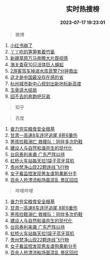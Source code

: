 <div align="center"><h2>实时热搜榜</h2><h4>2023-07-17 19:23:01</h4></div>

> 微博  

1. [小红书崩了](https://s.weibo.com/weibo?q=%E5%B0%8F%E7%BA%A2%E4%B9%A6%E5%B4%A9%E4%BA%86&t=31&band_rank=1&Refer=top)<br />
2. [丫丫吃的笋笋套着竹篓](https://s.weibo.com/weibo?q=%23%E4%B8%AB%E4%B8%AB%E5%90%83%E7%9A%84%E7%AC%8B%E7%AC%8B%E5%A5%97%E7%9D%80%E7%AB%B9%E7%AF%93%23&t=31&band_rank=2&Refer=top)<br />
3. [新疆草原万马奔腾大片既视感](https://s.weibo.com/weibo?q=%23%E6%96%B0%E7%96%86%E8%8D%89%E5%8E%9F%E4%B8%87%E9%A9%AC%E5%A5%94%E8%85%BE%E5%A4%A7%E7%89%87%E6%97%A2%E8%A7%86%E6%84%9F%23&t=31&band_rank=3&Refer=top)<br />
4. [海关查获10只活体巨人蜈蚣](https://s.weibo.com/weibo?q=%23%E6%B5%B7%E5%85%B3%E6%9F%A5%E8%8E%B710%E5%8F%AA%E6%B4%BB%E4%BD%93%E5%B7%A8%E4%BA%BA%E8%9C%88%E8%9A%A3%23&t=31&band_rank=4&Refer=top)<br />
5. [2游客驾车掉进水库民警7分钟救出](https://s.weibo.com/weibo?q=%232%E6%B8%B8%E5%AE%A2%E9%A9%BE%E8%BD%A6%E6%8E%89%E8%BF%9B%E6%B0%B4%E5%BA%93%E6%B0%91%E8%AD%A67%E5%88%86%E9%92%9F%E6%95%91%E5%87%BA%23&t=31&band_rank=5&Refer=top)<br />
6. [这才是中国最没存在感的省](https://s.weibo.com/weibo?q=%E8%BF%99%E6%89%8D%E6%98%AF%E4%B8%AD%E5%9B%BD%E6%9C%80%E6%B2%A1%E5%AD%98%E5%9C%A8%E6%84%9F%E7%9A%84%E7%9C%81&t=31&band_rank=6&Refer=top)<br />
7. [杭州城市新中心规划出新地标新高度](https://s.weibo.com/weibo?q=%23%E6%9D%AD%E5%B7%9E%E5%9F%8E%E5%B8%82%E6%96%B0%E4%B8%AD%E5%BF%83%E8%A7%84%E5%88%92%E5%87%BA%E6%96%B0%E5%9C%B0%E6%A0%87%E6%96%B0%E9%AB%98%E5%BA%A6%23&t=31&band_rank=7&Refer=top)<br />
8. [玉骨遥大结局](https://s.weibo.com/weibo?q=%E7%8E%89%E9%AA%A8%E9%81%A5%E5%A4%A7%E7%BB%93%E5%B1%80&t=31&band_rank=8&Refer=top)<br />
9. [回不去的奔跑吧兄弟](https://s.weibo.com/weibo?q=%23%E5%9B%9E%E4%B8%8D%E5%8E%BB%E7%9A%84%E5%A5%94%E8%B7%91%E5%90%A7%E5%85%84%E5%BC%9F%23&t=31&band_rank=9&Refer=top)<br />

> 知乎  


> 百度  

1. [奋力夯实粮食安全根基](https://www.baidu.com/s?wd=%E5%A5%8B%E5%8A%9B%E5%A4%AF%E5%AE%9E%E7%B2%AE%E9%A3%9F%E5%AE%89%E5%85%A8%E6%A0%B9%E5%9F%BA&sa=fyb_news&rsv_dl=fyb_news)<br />
2. [甘肃一高速8车连环追尾 8死6重伤](https://www.baidu.com/s?wd=%E7%94%98%E8%82%83%E4%B8%80%E9%AB%98%E9%80%9F8%E8%BD%A6%E8%BF%9E%E7%8E%AF%E8%BF%BD%E5%B0%BE+8%E6%AD%BB6%E9%87%8D%E4%BC%A4&sa=fyb_news&rsv_dl=fyb_news)<br />
3. [男孩捡鞋溺亡 救援队：同伴多次扔鞋](https://www.baidu.com/s?wd=%E7%94%B7%E5%AD%A9%E6%8D%A1%E9%9E%8B%E6%BA%BA%E4%BA%A1+%E6%95%91%E6%8F%B4%E9%98%9F%EF%BC%9A%E5%90%8C%E4%BC%B4%E5%A4%9A%E6%AC%A1%E6%89%94%E9%9E%8B&sa=fyb_news&rsv_dl=fyb_news)<br />
4. [建设人与自然和谐共生的现代化](https://www.baidu.com/s?wd=%E5%BB%BA%E8%AE%BE%E4%BA%BA%E4%B8%8E%E8%87%AA%E7%84%B6%E5%92%8C%E8%B0%90%E5%85%B1%E7%94%9F%E7%9A%84%E7%8E%B0%E4%BB%A3%E5%8C%96&sa=fyb_news&rsv_dl=fyb_news)<br />
5. [台风泰利来袭 广东严阵以待](https://www.baidu.com/s?wd=%E5%8F%B0%E9%A3%8E%E6%B3%B0%E5%88%A9%E6%9D%A5%E8%A2%AD+%E5%B9%BF%E4%B8%9C%E4%B8%A5%E9%98%B5%E4%BB%A5%E5%BE%85&sa=fyb_news&rsv_dl=fyb_news)<br />
6. [虹桥火车站每天捡1袋子蓝牙耳机](https://www.baidu.com/s?wd=%E8%99%B9%E6%A1%A5%E7%81%AB%E8%BD%A6%E7%AB%99%E6%AF%8F%E5%A4%A9%E6%8D%A11%E8%A2%8B%E5%AD%90%E8%93%9D%E7%89%99%E8%80%B3%E6%9C%BA&sa=fyb_news&rsv_dl=fyb_news)<br />
7. [贵州梵净山现22颗连线飞行物](https://www.baidu.com/s?wd=%E8%B4%B5%E5%B7%9E%E6%A2%B5%E5%87%80%E5%B1%B1%E7%8E%B022%E9%A2%97%E8%BF%9E%E7%BA%BF%E9%A3%9E%E8%A1%8C%E7%89%A9&sa=fyb_news&rsv_dl=fyb_news)<br />
8. [女子看监控发现男友虐狗果断分手](https://www.baidu.com/s?wd=%E5%A5%B3%E5%AD%90%E7%9C%8B%E7%9B%91%E6%8E%A7%E5%8F%91%E7%8E%B0%E7%94%B7%E5%8F%8B%E8%99%90%E7%8B%97%E6%9E%9C%E6%96%AD%E5%88%86%E6%89%8B&sa=fyb_news&rsv_dl=fyb_news)<br />
9. [百余人抢漂流船场面混乱 景区回应](https://www.baidu.com/s?wd=%E7%99%BE%E4%BD%99%E4%BA%BA%E6%8A%A2%E6%BC%82%E6%B5%81%E8%88%B9%E5%9C%BA%E9%9D%A2%E6%B7%B7%E4%B9%B1+%E6%99%AF%E5%8C%BA%E5%9B%9E%E5%BA%94&sa=fyb_news&rsv_dl=fyb_news)<br />

> 哔哩哔哩  

1. [奋力夯实粮食安全根基](https://www.baidu.com/s?wd=%E5%A5%8B%E5%8A%9B%E5%A4%AF%E5%AE%9E%E7%B2%AE%E9%A3%9F%E5%AE%89%E5%85%A8%E6%A0%B9%E5%9F%BA&sa=fyb_news&rsv_dl=fyb_news)<br />
2. [甘肃一高速8车连环追尾 8死6重伤](https://www.baidu.com/s?wd=%E7%94%98%E8%82%83%E4%B8%80%E9%AB%98%E9%80%9F8%E8%BD%A6%E8%BF%9E%E7%8E%AF%E8%BF%BD%E5%B0%BE+8%E6%AD%BB6%E9%87%8D%E4%BC%A4&sa=fyb_news&rsv_dl=fyb_news)<br />
3. [男孩捡鞋溺亡 救援队：同伴多次扔鞋](https://www.baidu.com/s?wd=%E7%94%B7%E5%AD%A9%E6%8D%A1%E9%9E%8B%E6%BA%BA%E4%BA%A1+%E6%95%91%E6%8F%B4%E9%98%9F%EF%BC%9A%E5%90%8C%E4%BC%B4%E5%A4%9A%E6%AC%A1%E6%89%94%E9%9E%8B&sa=fyb_news&rsv_dl=fyb_news)<br />
4. [建设人与自然和谐共生的现代化](https://www.baidu.com/s?wd=%E5%BB%BA%E8%AE%BE%E4%BA%BA%E4%B8%8E%E8%87%AA%E7%84%B6%E5%92%8C%E8%B0%90%E5%85%B1%E7%94%9F%E7%9A%84%E7%8E%B0%E4%BB%A3%E5%8C%96&sa=fyb_news&rsv_dl=fyb_news)<br />
5. [台风泰利来袭 广东严阵以待](https://www.baidu.com/s?wd=%E5%8F%B0%E9%A3%8E%E6%B3%B0%E5%88%A9%E6%9D%A5%E8%A2%AD+%E5%B9%BF%E4%B8%9C%E4%B8%A5%E9%98%B5%E4%BB%A5%E5%BE%85&sa=fyb_news&rsv_dl=fyb_news)<br />
6. [虹桥火车站每天捡1袋子蓝牙耳机](https://www.baidu.com/s?wd=%E8%99%B9%E6%A1%A5%E7%81%AB%E8%BD%A6%E7%AB%99%E6%AF%8F%E5%A4%A9%E6%8D%A11%E8%A2%8B%E5%AD%90%E8%93%9D%E7%89%99%E8%80%B3%E6%9C%BA&sa=fyb_news&rsv_dl=fyb_news)<br />
7. [贵州梵净山现22颗连线飞行物](https://www.baidu.com/s?wd=%E8%B4%B5%E5%B7%9E%E6%A2%B5%E5%87%80%E5%B1%B1%E7%8E%B022%E9%A2%97%E8%BF%9E%E7%BA%BF%E9%A3%9E%E8%A1%8C%E7%89%A9&sa=fyb_news&rsv_dl=fyb_news)<br />
8. [女子看监控发现男友虐狗果断分手](https://www.baidu.com/s?wd=%E5%A5%B3%E5%AD%90%E7%9C%8B%E7%9B%91%E6%8E%A7%E5%8F%91%E7%8E%B0%E7%94%B7%E5%8F%8B%E8%99%90%E7%8B%97%E6%9E%9C%E6%96%AD%E5%88%86%E6%89%8B&sa=fyb_news&rsv_dl=fyb_news)<br />
9. [百余人抢漂流船场面混乱 景区回应](https://www.baidu.com/s?wd=%E7%99%BE%E4%BD%99%E4%BA%BA%E6%8A%A2%E6%BC%82%E6%B5%81%E8%88%B9%E5%9C%BA%E9%9D%A2%E6%B7%B7%E4%B9%B1+%E6%99%AF%E5%8C%BA%E5%9B%9E%E5%BA%94&sa=fyb_news&rsv_dl=fyb_news)<br />
